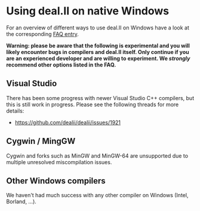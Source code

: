 # Using deal.II on native Windows

For an overview of different ways to use deal.II on Windows have a look at the corresponding [FAQ entry](https://code.google.com/p/dealii/wiki/FrequentlyAskedQuestions#Can_I_use_deal.II_on_a_Windows_platform?).

**Warning: please be aware that the following is experimental and you will likely encounter bugs in compilers and deal.II itself. Only continue if you are an experienced developer and are willing to experiment. We *strongly* recommend other options listed in the FAQ.** 

## Visual Studio

There has been some progress with newer Visual Studio C++ compilers, but this is still work in progress. Please see the following threads for more details:
- https://github.com/dealii/dealii/issues/1921

## Cygwin / MingGW

Cygwin and forks such as MinGW and MinGW-64 are unsupported due to multiple unresolved miscompilation issues.

## Other Windows compilers

We haven't had much success with any other compiler on Windows (Intel, Borland, ...).
